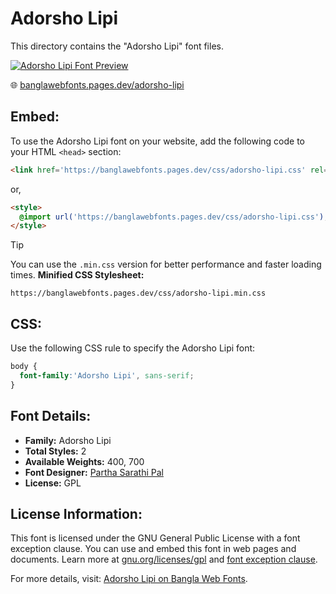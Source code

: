 # Adorsho Lipi

This directory contains the "Adorsho Lipi" font files.

[![Adorsho Lipi Font Preview](https://banglawebfonts.pages.dev/fonts/adorsho-lipi/adorsho-lipi-font.jpg)](https://banglawebfonts.pages.dev/adorsho-lipi/)

🌐 [banglawebfonts.pages.dev/adorsho-lipi](https://banglawebfonts.pages.dev/adorsho-lipi/)

## Embed:
To use the Adorsho Lipi font on your website, add the following code to your HTML `<head>` section:
```html
<link href='https://banglawebfonts.pages.dev/css/adorsho-lipi.css' rel='stylesheet'>
```

or,
```html
<style>
  @import url('https://banglawebfonts.pages.dev/css/adorsho-lipi.css');
</style>
```

> [!TIP]
> You can use the `.min.css` version for better performance and faster loading times.
> **Minified CSS Stylesheet:**  
> ```
> https://banglawebfonts.pages.dev/css/adorsho-lipi.min.css
> ```

## CSS:
Use the following CSS rule to specify the Adorsho Lipi font:
```css
body {
  font-family:'Adorsho Lipi', sans-serif;
}
```

## Font Details:
- **Family:** Adorsho Lipi
- **Total Styles:** 2
- **Available Weights:** 400, 700
- **Font Designer:** [Partha Sarathi Pal](mailto:p.s.pal.2006@gmail.com)
- **License:** GPL

## License Information:
This font is licensed under the GNU General Public License with a font exception clause. You can use and embed this font in web pages and documents. Learn more at <a href='https://www.gnu.org/licenses/gpl-3.0.html' target='_blank' class='text-blue-600 hover:underline' rel='noopener noreferrer'>gnu.org/licenses/gpl</a> and <a href='https://www.gnu.org/licenses/gpl-faq.html#FontException' target='_blank' class='text-blue-600 hover:underline' rel='noopener noreferrer'>font exception clause</a>.

For more details, visit: [Adorsho Lipi on Bangla Web Fonts](https://banglawebfonts.pages.dev/adorsho-lipi/#about).